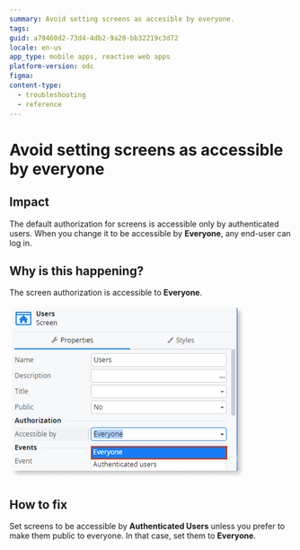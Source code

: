 ```yaml
---
summary: Avoid setting screens as accesible by everyone.
tags:
guid: a79460d2-73d4-4db2-9a28-bb32219c3d72
locale: en-us
app_type: mobile apps, reactive web apps
platform-version: odc
figma:
content-type:
  - troubleshooting
  - reference
---
```


# Avoid setting screens as accessible by everyone

## Impact

The default authorization for screens is accessible only by authenticated users. When you change it to be accessible by **Everyone**, any end-user can log in.

## Why is this happening?

The screen authorization is accessible to **Everyone**. 

![Screen authorization settings showing the option to set accessibility to Everyone or Authenticated Users.](images/odcs-accessible-everyone.png "Screen Authorization Settings")

## How to fix

Set screens to be accessible by **Authenticated Users** unless you prefer to make them public to everyone. In that case, set them to **Everyone**. 

